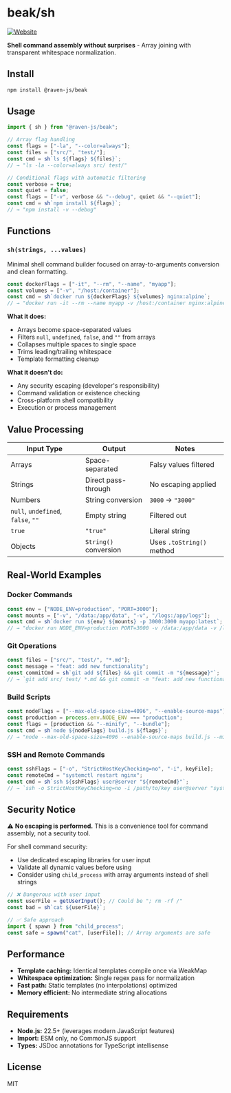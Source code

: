 # beak/sh

[![Website](https://img.shields.io/badge/ravenjs.dev-000000?style=flat&logo=firefox&logoColor=white)](https://ravenjs.dev)

**Shell command assembly without surprises** - Array joining with transparent whitespace normalization.

## Install

```bash
npm install @raven-js/beak
```

## Usage

```js
import { sh } from "@raven-js/beak";

// Array flag handling
const flags = ["-la", "--color=always"];
const files = ["src/", "test/"];
const cmd = sh`ls ${flags} ${files}`;
// → "ls -la --color=always src/ test/"

// Conditional flags with automatic filtering
const verbose = true;
const quiet = false;
const flags = ["-v", verbose && "--debug", quiet && "--quiet"];
const cmd = sh`npm install ${flags}`;
// → "npm install -v --debug"
```

## Functions

### `sh(strings, ...values)`

Minimal shell command builder focused on array-to-arguments conversion and clean formatting.

```js
const dockerFlags = ["-it", "--rm", "--name", "myapp"];
const volumes = ["-v", "/host:/container"];
const cmd = sh`docker run ${dockerFlags} ${volumes} nginx:alpine`;
// → "docker run -it --rm --name myapp -v /host:/container nginx:alpine"
```

**What it does:**

- Arrays become space-separated values
- Filters `null`, `undefined`, `false`, and `""` from arrays
- Collapses multiple spaces to single space
- Trims leading/trailing whitespace
- Template formatting cleanup

**What it doesn't do:**

- Any security escaping (developer's responsibility)
- Command validation or existence checking
- Cross-platform shell compatibility
- Execution or process management

## Value Processing

| Input Type                         | Output                | Notes                     |
| ---------------------------------- | --------------------- | ------------------------- |
| Arrays                             | Space-separated       | Falsy values filtered     |
| Strings                            | Direct pass-through   | No escaping applied       |
| Numbers                            | String conversion     | `3000` → `"3000"`         |
| `null`, `undefined`, `false`, `""` | Empty string          | Filtered out              |
| `true`                             | `"true"`              | Literal string            |
| Objects                            | `String()` conversion | Uses `.toString()` method |

## Real-World Examples

### Docker Commands

```js
const env = ["NODE_ENV=production", "PORT=3000"];
const mounts = ["-v", "/data:/app/data", "-v", "/logs:/app/logs"];
const cmd = sh`docker run ${env} ${mounts} -p 3000:3000 myapp:latest`;
// → "docker run NODE_ENV=production PORT=3000 -v /data:/app/data -v /logs:/app/logs -p 3000:3000 myapp:latest"
```

### Git Operations

```js
const files = ["src/", "test/", "*.md"];
const message = "feat: add new functionality";
const commitCmd = sh`git add ${files} && git commit -m "${message}"`;
// → `git add src/ test/ *.md && git commit -m "feat: add new functionality"`
```

### Build Scripts

```js
const nodeFlags = ["--max-old-space-size=4096", "--enable-source-maps"];
const production = process.env.NODE_ENV === "production";
const flags = [production && "--minify", "--bundle"];
const cmd = sh`node ${nodeFlags} build.js ${flags}`;
// → "node --max-old-space-size=4096 --enable-source-maps build.js --minify --bundle"
```

### SSH and Remote Commands

```js
const sshFlags = ["-o", "StrictHostKeyChecking=no", "-i", keyFile];
const remoteCmd = "systemctl restart nginx";
const cmd = sh`ssh ${sshFlags} user@server "${remoteCmd}"`;
// → `ssh -o StrictHostKeyChecking=no -i /path/to/key user@server "systemctl restart nginx"`
```

## Security Notice

⚠️ **No escaping is performed.** This is a convenience tool for command assembly, not a security tool.

For shell command security:

- Use dedicated escaping libraries for user input
- Validate all dynamic values before using
- Consider using `child_process` with array arguments instead of shell strings

```js
// ❌ Dangerous with user input
const userFile = getUserInput(); // Could be "; rm -rf /"
const bad = sh`cat ${userFile}`;

// ✅ Safe approach
import { spawn } from "child_process";
const safe = spawn("cat", [userFile]); // Array arguments are safe
```

## Performance

- **Template caching:** Identical templates compile once via WeakMap
- **Whitespace optimization:** Single regex pass for normalization
- **Fast path:** Static templates (no interpolations) optimized
- **Memory efficient:** No intermediate string allocations

## Requirements

- **Node.js:** 22.5+ (leverages modern JavaScript features)
- **Import:** ESM only, no CommonJS support
- **Types:** JSDoc annotations for TypeScript intellisense

## License

MIT
